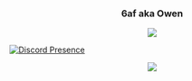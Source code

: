 <h3 align="center">6af aka Owen</h3>

<p align="center">
  <img src="https://github-readme-stats.vercel.app/api/?username=6af&title_color=4F8CC9&text_color=9f9f9f&show_icons=true&bg_color=00000000&hide_border=true&icon_color=4F8CC9&hide_title=true&count_private=true"/>
</p>

[![Discord Presence](https://lanyard-profile-readme.vercel.app/api/860631554303721482)](https://discord.com/users/860631554303721482)
<p align="center">
  <img src="https://spotify-github-profile.vercel.app/api/view?uid=odb0714&cover_image=true&theme=novatorem"/>
</p>






